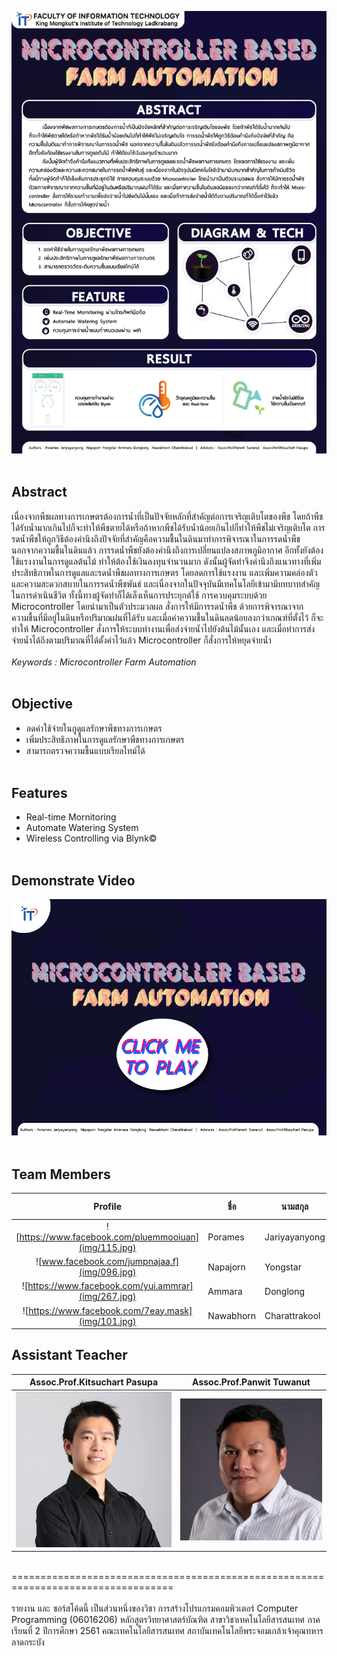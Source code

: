 ![POSTER](POSTER/POSTER.png)<br><br>


## Abstract
   เนื่องจากพืชผลทางการเกษตรต้องการน้ำที่เป็นปัจจัยหลักที่สำคัญต่อการเจริญเติบโตของพืช โดยถ้าพืชได้รับน้ำมากเกินไปก็จะทำให้พืชตายได้หรือถ้าหากพืชได้รับน้ำน้อยเกินไปก็ทำให้พืชไม่เจริญเติบโต การรดน้ำพืชให้ถูกวิธีต้องคำนึงถึงปัจจัยที่สำคัญคือความชื้นในดินมาทำการพิจารณาในการรดน้ำพืช นอกจากความชื้นในดินแล้ว การรดน้ำพืชยังต้องคำนึงถึงการเปลี่ยนแปลงสภาพภูมิอากาศ อีกทั้งยังต้องใช้แรงงานในการดูแลต้นไม้ ทำให้ต้องใช้เงินลงทุนจำนวนมาก
ดังนั้นผู้จัดทำจึงคำนึงถึงแนวทางที่เพิ่มประสิทธิภาพในการดูแลและรดน้ำพืชผลทางการเกษตร โดยลดการใช้แรงงาน และเพิ่มความคล่องตัวและความสะดวกสบายในการรดน้ำพืชพันธ์ และเนื่องจากในปัจจุบันมีเทคโนโลยีเข้ามามีบทบาทสำคัญในการดำเนินชีวิต ทั้งนี้ทางผู้จัดทำก็ได้เล็งเห็นการประยุกต์ใช้ การควบคุมระบบด้วย Microcontroller โดยนำมาเป็นตัวประมวลผล สั่งการให้มีการรดน้ำพืช ด้วยการพิจารณาจากความชื้นที่มีอยู่ในดินหรือปริมาณฝนที่ได้รับ และเมื่อค่าความชื้นในดินลดน้อยลงกว่าเกณฑ์ที่ตั้งไว้ ก็จะทำให้ Microcontroller สั่งการให้ระบบทำงานเพื่อส่งจ่ายน้ำไปยังต้นไม้นั้นเอง และเมื่อทำการส่งจ่ายน้ำได้ถึงตามปริมาณที่ได้ตั้งค่าไว้แล้ว Microcontroller ก็สั่งการให้หยุดจ่ายน้ำ<br><br>
*Keywords : Microcontroller Farm Automation*<br><br>


## Objective
* ลดค่าใช้จ่ายในกูดูแลรักษาพืชทางการเกษตร
* เพิ่มประสิทธิภาพในการดูแลรักษาพืชทางการเกษตร
* สามารถตรวจความชื้นแบบเรียลไทม์ได้
<br><br>


## Features
* Real-time Mornitoring 
* Automate Watering System
* Wireless Controlling via Blynk©
<br><br>


## Demonstrate Video
[![](img/aaa.png)](https://www.youtube.com/watch?v=bZT4UT5Ej2Q&feature=youtu.be "")
<br><br>


## Team Members
| Profile |ชื่อ|นามสกุล|GitHub Username|รหัสนักศึกษา|
|:-:|--|------|---------------|---------|
|![https://www.facebook.com/pluemmooiuan](img/115.jpg)|Porames|Jariyayanyong|[@huayong1678](https://github.com/huayong1678)|61070115|
|![www.facebook.com/jumpnajaa.f](img/096.jpg)|Napajorn|Yongstar|[@Napajorninwza](https://github.com/Napajorninwza)|61070096|
|![https://www.facebook.com/yui.ammrar](img/267.jpg)|Ammara|Donglong|[@61070267](https://github.com/61070267)|61070267|
|![https://www.facebook.com/7eay.mask](img/101.jpg)|Nawabhorn|Charattrakool|[@plynawabhorn](https://github.com/plynawabhorn)|61070101|<br><br>


## Assistant Teacher
|Assoc.Prof.Kitsuchart Pasupa|Assoc.Prof.Panwit Tuwanut|
|:-:|:-:|
|![](img/xxx.jpg)|![](img/yyy.jpg)|
<br>
==================================================================================<br><br>
รายงาน และ ซอร์สโค้ดนี้ เป็นส่วนหนึ่งของวิชา การสร้างโปรแกรมคอมพิวเตอร์ Computer Programming (06016206)
หลักสูตรวิทยาศาสตร์บัณฑิต สาขาวิชาเทคโนโลยีสารสนเทศ
ภาคเรียนที่ 2 ปีการศึกษา 2561
คณะเทคโนโลยีสารสนเทศ
สถาบันเทคโนโลยีพระจอมเกล้าเจ้าคุณทหารลาดกระบัง

